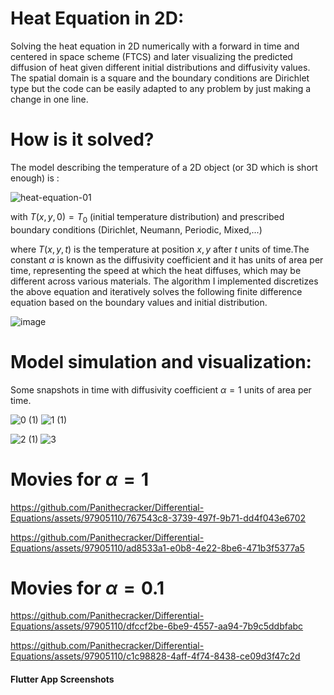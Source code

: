 # Heat Equation in 2D:
Solving the heat equation in 2D numerically with a forward in time and centered in space scheme (FTCS) and later visualizing the predicted diffusion of heat given different initial distributions and diffusivity values. The spatial domain is a square and the boundary conditions are Dirichlet type but the code can be easily adapted to any problem by just making a change in one line.

# How is it solved?
The model describing the temperature of a 2D object (or 3D which is short enough) is :

![heat-equation-01](https://github.com/Panithecracker/Differential-Equations/assets/97905110/a7edba8b-b120-4480-a8db-5c47540b55eb) 

with $T(x,y,0) = T_0$ (initial temperature distribution) and prescribed boundary conditions (Dirichlet, Neumann, Periodic, Mixed,...)

where $T(x,y,t)$ is the temperature at position $x,y$ after $t$ units of time.The constant $\alpha$ is known as the diffusivity coefficient and it has units of area per time, representing the speed at which the heat diffuses, which may be different across various materials.
The algorithm I implemented discretizes the above equation and iteratively solves the following finite difference equation based on the boundary values and initial distribution.

![image](https://github.com/Panithecracker/Differential-Equations/assets/97905110/04b6ba3a-3601-4cca-a145-e269da143cbb)

# Model simulation and visualization:
Some snapshots in time with diffusivity coefficient $\alpha = 1$ units of area per time.


![0 (1)](https://github.com/Panithecracker/Differential-Equations/assets/97905110/81624978-edf2-4f12-912a-9f40dd36257d) ![1 (1)](https://github.com/Panithecracker/Differential-Equations/assets/97905110/0e574889-284c-4918-b05b-478ac3f5317a)

![2 (1)](https://github.com/Panithecracker/Differential-Equations/assets/97905110/1bff8e71-a78f-48b3-9d48-668582de4de6) ![3](https://github.com/Panithecracker/Differential-Equations/assets/97905110/66a2dd25-0506-4d50-a340-07a05d520042)
# Movies for $\alpha = 1$

https://github.com/Panithecracker/Differential-Equations/assets/97905110/767543c8-3739-497f-9b71-dd4f043e6702

https://github.com/Panithecracker/Differential-Equations/assets/97905110/ad8533a1-e0b8-4e22-8be6-471b3f5377a5







# Movies for $\alpha =0.1$

https://github.com/Panithecracker/Differential-Equations/assets/97905110/dfccf2be-6be9-4557-aa94-7b9c5ddbfabc

https://github.com/Panithecracker/Differential-Equations/assets/97905110/c1c98828-4aff-4f74-8438-ce09d3f47c2d






#### Flutter App Screenshots

